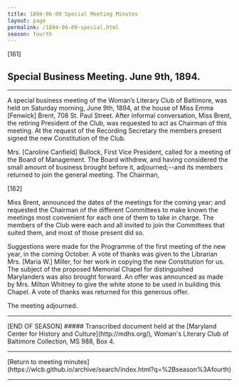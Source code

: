 ```yaml
---
title: 1894-06-09 Special Meeting Minutes
layout: page
permalink: /1894-06-09-special.html
season: fourth
---
```


<style>
    #maincontent{
        font-size:1.4em;
    }
</style>
[161]

## Special Business Meeting. June 9th, 1894.
<hr>

A special business meeting of the Woman’s Literary Club of Baltimore, was held on Saturday morning, June 9th, 1894, at the house of Miss Emma [Fenwick] Brent, 708 St. Paul Street. After informal conversation, Miss Brent, the retiring President of the Club, was requested to act as Chairman of this meeting. At the request of the Recording Secretary the members present signed the new Constitution of the Club.

Mrs. [Caroline Canfield] Bullock, First Vice President, called for a meeting of the Board of Management. The Board withdrew, and having considered the small amount of business brought before it, adjourned;--and its members returned to join the general meeting. The Chairman,

[162]

Miss Brent, announced the dates of the meetings for the coming year; and requested the Chairman of the different Committees to make known the meetings most convenient for each one of them to take in charge. The members of the Club were each and all invited to join the Committees that suited them, and most of those present did so.

Suggestions were made for the Programme of the first meeting of the new year, in the coming October. A vote of thanks was given to the Librarian Mrs. [Maria W.] Miller, for her work in copying the new Constitution for us. The subject of the proposed Memorial Chapel for distinguished Marylanders was also brought forward. An offer was announced as made by Mrs. Milton Whitney to give the white stone to be used in building this Chapel. A vote of thanks was returned for this generous offer.

The meeting adjourned.
<hr>
[END OF SEASON]
##### Transcribed document held at the [Maryland Center for History and Culture](http://mdhs.org/), Woman's Literary Club of Baltimore Collection, MS 988, Box 4. 

<hr>
[Return to meeting minutes](https://wlcb.github.io/archive/search/index.html?q=%2Bseason%3Afourth)
<hr>